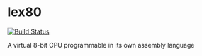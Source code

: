 # lex80

[![Build Status](https://travis-ci.com/lxndio/lex80.svg?branch=master)](https://travis-ci.com/lxndio/lex80)

A virtual 8-bit CPU programmable in its own assembly language
